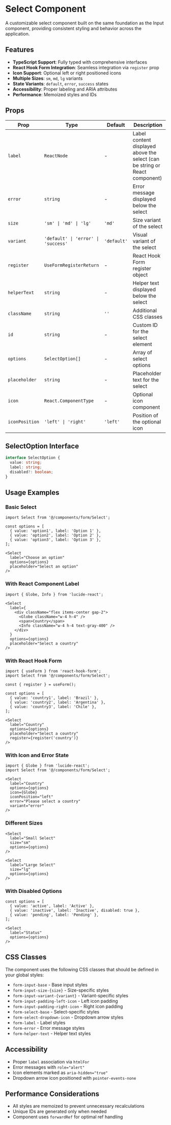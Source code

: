 # Select Component

A customizable select component built on the same foundation as the Input component, providing consistent styling and behavior across the application.

## Features

- **TypeScript Support**: Fully typed with comprehensive interfaces
- **React Hook Form Integration**: Seamless integration via `register` prop
- **Icon Support**: Optional left or right positioned icons
- **Multiple Sizes**: `sm`, `md`, `lg` variants
- **State Variants**: `default`, `error`, `success` states
- **Accessibility**: Proper labeling and ARIA attributes
- **Performance**: Memoized styles and IDs

## Props

| Prop | Type | Default | Description |
|------|------|---------|-------------|
| `label` | `ReactNode` | - | Label content displayed above the select (can be string or React component) |
| `error` | `string` | - | Error message displayed below the select |
| `size` | `'sm' \| 'md' \| 'lg'` | `'md'` | Size variant of the select |
| `variant` | `'default' \| 'error' \| 'success'` | `'default'` | Visual variant of the select |
| `register` | `UseFormRegisterReturn` | - | React Hook Form register object |
| `helperText` | `string` | - | Helper text displayed below the select |
| `className` | `string` | `''` | Additional CSS classes |
| `id` | `string` | - | Custom ID for the select element |
| `options` | `SelectOption[]` | - | Array of select options |
| `placeholder` | `string` | - | Placeholder text for the select |
| `icon` | `React.ComponentType` | - | Optional icon component |
| `iconPosition` | `'left' \| 'right'` | `'left'` | Position of the optional icon |

## SelectOption Interface

```typescript
interface SelectOption {
  value: string;
  label: string;
  disabled?: boolean;
}
```

## Usage Examples

### Basic Select

```tsx
import Select from '@/components/form/Select';

const options = [
  { value: 'option1', label: 'Option 1' },
  { value: 'option2', label: 'Option 2' },
  { value: 'option3', label: 'Option 3' },
];

<Select
  label="Choose an option"
  options={options}
  placeholder="Select an option"
/>
```

### With React Component Label

```tsx
import { Globe, Info } from 'lucide-react';

<Select
  label={
    <div className="flex items-center gap-2">
      <Globe className="w-4 h-4" />
      <span>Country</span>
      <Info className="w-4 h-4 text-gray-400" />
    </div>
  }
  options={options}
  placeholder="Select a country"
/>
```

### With React Hook Form

```tsx
import { useForm } from 'react-hook-form';
import Select from '@/components/form/Select';

const { register } = useForm();

const options = [
  { value: 'country1', label: 'Brazil' },
  { value: 'country2', label: 'Argentina' },
  { value: 'country3', label: 'Chile' },
];

<Select
  label="Country"
  options={options}
  placeholder="Select a country"
  register={register('country')}
/>
```

### With Icon and Error State

```tsx
import { Globe } from 'lucide-react';
import Select from '@/components/form/Select';

<Select
  label="Country"
  options={options}
  icon={Globe}
  iconPosition="left"
  error="Please select a country"
  variant="error"
/>
```

### Different Sizes

```tsx
<Select
  label="Small Select"
  size="sm"
  options={options}
/>

<Select
  label="Large Select"
  size="lg"
  options={options}
/>
```

### With Disabled Options

```tsx
const options = [
  { value: 'active', label: 'Active' },
  { value: 'inactive', label: 'Inactive', disabled: true },
  { value: 'pending', label: 'Pending' },
];

<Select
  label="Status"
  options={options}
/>
```

## CSS Classes

The component uses the following CSS classes that should be defined in your global styles:

- `form-input-base` - Base input styles
- `form-input-size-{size}` - Size-specific styles
- `form-input-variant-{variant}` - Variant-specific styles
- `form-input-padding-left-icon` - Left icon padding
- `form-input-padding-right-icon` - Right icon padding
- `form-select-base` - Select-specific styles
- `form-select-dropdown-icon` - Dropdown arrow styles
- `form-label` - Label styles
- `form-error` - Error message styles
- `form-helper-text` - Helper text styles

## Accessibility

- Proper `label` association via `htmlFor`
- Error messages with `role="alert"`
- Icon elements marked as `aria-hidden="true"`
- Dropdown arrow icon positioned with `pointer-events-none`

## Performance Considerations

- All styles are memoized to prevent unnecessary recalculations
- Unique IDs are generated only when needed
- Component uses `forwardRef` for optimal ref handling
